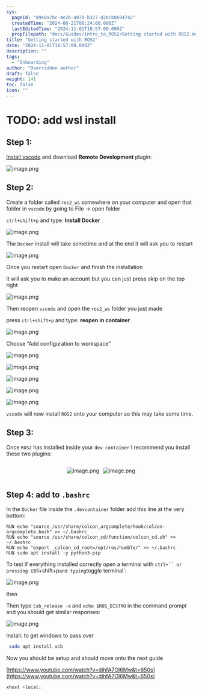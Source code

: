 ```yaml
---
sys:
  pageId: "89e0a78c-4e2b-4070-b327-d28cb0694742"
  createdTime: "2024-08-21T00:24:00.000Z"
  lastEditedTime: "2024-11-01T18:57:00.000Z"
  propFilepath: "docs/Guides/intro_to_ROS2/Getting started with ROS2.md"
title: "Getting started with ROS2"
date: "2024-11-01T18:57:00.000Z"
description: ""
tags:
  - "Onboarding"
author: "Overridden author"
draft: false
weight: 141
toc: false
icon: ""
---
```


# TODO: add wsl install

## Step 1:

[Install vscode](https://code.visualstudio.com/download) and download **Remote Development** plugin:

![image.png](https://prod-files-secure.s3.us-west-2.amazonaws.com/d518164a-d88e-44d1-a4ee-3adb3bd8bce0/efb52993-1881-4a40-b95e-6f020334f022/image.png?X-Amz-Algorithm=AWS4-HMAC-SHA256&X-Amz-Content-Sha256=UNSIGNED-PAYLOAD&X-Amz-Credential=ASIAZI2LB4665OIQHWWE%2F20250420%2Fus-west-2%2Fs3%2Faws4_request&X-Amz-Date=20250420T210709Z&X-Amz-Expires=3600&X-Amz-Security-Token=IQoJb3JpZ2luX2VjECIaCXVzLXdlc3QtMiJGMEQCIB1IIe5TdPitlYsrvbhHXd6hQxhAHe23N0bWAKOkiA5RAiAmXyX2QBfSW0%2BI0bVSZBFkRnicA126UKcP3wa%2BU73AiSqIBAir%2F%2F%2F%2F%2F%2F%2F%2F%2F%2F8BEAAaDDYzNzQyMzE4MzgwNSIMNOBk1JVft6QTewXXKtwDwX%2BvxJST%2BYTRt%2FIRutyTVba885ahe79XW8ou7CfIhtpL6sVZUced8ur5b5KgiSydvpuwsT%2FbpFWIeep0Ate9kE9W3Z4BjPiVh2GBNc%2Ba9nV6IsZ%2FCktHIggDKL4jwNvzlu4M4nrzTyjqNFK5zNCGlIRe%2B6%2FLyg8OldIlwnRNqx%2F58m0LD0CxHN9LMzsBS89Hg6Y0SIX5yQh5SgVIhkLPboyrDiuzIboBTsdRXKU4Sd4DoWE4jo4g3%2FAoAEjuUcnS%2B8f2CaXgiPI2dYNQWQKYg3b%2BezeIs39MToGlEAxfTsChIngtfVzTOanhzKpX35ywW6zD8gBLotiTfmQMXkWSwMd7gKlG%2BXBGGiBGgRb085RNj388LRrL026WoNtFIXwyDkpK6kvmrmZgV7BCgxTDPo7rK13YOxRjsvv4YDFJ3yaxfHJ9LZ4nBltpNy28ewloKL%2BWfTyQqMueID4aLxbEBEkK9cqGoegqXoiy%2FIgGNunJQ6UgAky9WOtODSIWd0gkF5uQVh3HxmVn1wTmIS4smXq8xs6HAZMiw0B3ZxquChjmxG8tkUG%2Blmw4RIfI5Jmw6BJ85OgCFpphs8N%2FHClTNisf7fB3USh3Kk0dMjcLQAuxRhh607CIvT838gcw%2FemUwAY6pgF%2FZlQIwM78XJ1w5YdAWijYS5GxUZKcPY2C%2B6bc3yYKyeBrXfan65CyLSjpUS%2BLyJnbL7CSNLNKIP5ULYv2coYKogG54CS6NPNlN9eADRf1TlX63s3Mhc%2Bs9HNFik8bMGcBLOXKXgtsAXrzOx4A1F2vm%2BKM6hnNFDibN3rHpRYFCVs5Ys%2Bb2uEblSdKl42oFlW%2Bkg8f3hb1kp%2F1rG6ItW%2Fq1b6GCONT&X-Amz-Signature=a947ee4f29e1f8fca51f82f91b720b69f782cea829a5c9725179c7c8690194a9&X-Amz-SignedHeaders=host&x-id=GetObject)

## Step 2:

Create a folder called `ros2_ws` somewhere on your computer and open that folder in `vscode` by going to File → open folder 

`ctrl+shift+p` and type: **Install Docker**

![image.png](https://prod-files-secure.s3.us-west-2.amazonaws.com/d518164a-d88e-44d1-a4ee-3adb3bd8bce0/2269dc0e-1cd5-47ff-bceb-c04ad9b2eab0/image.png?X-Amz-Algorithm=AWS4-HMAC-SHA256&X-Amz-Content-Sha256=UNSIGNED-PAYLOAD&X-Amz-Credential=ASIAZI2LB4665OIQHWWE%2F20250420%2Fus-west-2%2Fs3%2Faws4_request&X-Amz-Date=20250420T210709Z&X-Amz-Expires=3600&X-Amz-Security-Token=IQoJb3JpZ2luX2VjECIaCXVzLXdlc3QtMiJGMEQCIB1IIe5TdPitlYsrvbhHXd6hQxhAHe23N0bWAKOkiA5RAiAmXyX2QBfSW0%2BI0bVSZBFkRnicA126UKcP3wa%2BU73AiSqIBAir%2F%2F%2F%2F%2F%2F%2F%2F%2F%2F8BEAAaDDYzNzQyMzE4MzgwNSIMNOBk1JVft6QTewXXKtwDwX%2BvxJST%2BYTRt%2FIRutyTVba885ahe79XW8ou7CfIhtpL6sVZUced8ur5b5KgiSydvpuwsT%2FbpFWIeep0Ate9kE9W3Z4BjPiVh2GBNc%2Ba9nV6IsZ%2FCktHIggDKL4jwNvzlu4M4nrzTyjqNFK5zNCGlIRe%2B6%2FLyg8OldIlwnRNqx%2F58m0LD0CxHN9LMzsBS89Hg6Y0SIX5yQh5SgVIhkLPboyrDiuzIboBTsdRXKU4Sd4DoWE4jo4g3%2FAoAEjuUcnS%2B8f2CaXgiPI2dYNQWQKYg3b%2BezeIs39MToGlEAxfTsChIngtfVzTOanhzKpX35ywW6zD8gBLotiTfmQMXkWSwMd7gKlG%2BXBGGiBGgRb085RNj388LRrL026WoNtFIXwyDkpK6kvmrmZgV7BCgxTDPo7rK13YOxRjsvv4YDFJ3yaxfHJ9LZ4nBltpNy28ewloKL%2BWfTyQqMueID4aLxbEBEkK9cqGoegqXoiy%2FIgGNunJQ6UgAky9WOtODSIWd0gkF5uQVh3HxmVn1wTmIS4smXq8xs6HAZMiw0B3ZxquChjmxG8tkUG%2Blmw4RIfI5Jmw6BJ85OgCFpphs8N%2FHClTNisf7fB3USh3Kk0dMjcLQAuxRhh607CIvT838gcw%2FemUwAY6pgF%2FZlQIwM78XJ1w5YdAWijYS5GxUZKcPY2C%2B6bc3yYKyeBrXfan65CyLSjpUS%2BLyJnbL7CSNLNKIP5ULYv2coYKogG54CS6NPNlN9eADRf1TlX63s3Mhc%2Bs9HNFik8bMGcBLOXKXgtsAXrzOx4A1F2vm%2BKM6hnNFDibN3rHpRYFCVs5Ys%2Bb2uEblSdKl42oFlW%2Bkg8f3hb1kp%2F1rG6ItW%2Fq1b6GCONT&X-Amz-Signature=f8d8ad1670604728ec3df88f0f21386e477eb4d1d85cfbd949e2d0b713c8acf9&X-Amz-SignedHeaders=host&x-id=GetObject)

The `Docker` install will take sometime and at the end it will ask you to restart

![image.png](https://prod-files-secure.s3.us-west-2.amazonaws.com/d518164a-d88e-44d1-a4ee-3adb3bd8bce0/ed233f78-be33-4b1f-b89c-9c346c0e961e/image.png?X-Amz-Algorithm=AWS4-HMAC-SHA256&X-Amz-Content-Sha256=UNSIGNED-PAYLOAD&X-Amz-Credential=ASIAZI2LB4665OIQHWWE%2F20250420%2Fus-west-2%2Fs3%2Faws4_request&X-Amz-Date=20250420T210709Z&X-Amz-Expires=3600&X-Amz-Security-Token=IQoJb3JpZ2luX2VjECIaCXVzLXdlc3QtMiJGMEQCIB1IIe5TdPitlYsrvbhHXd6hQxhAHe23N0bWAKOkiA5RAiAmXyX2QBfSW0%2BI0bVSZBFkRnicA126UKcP3wa%2BU73AiSqIBAir%2F%2F%2F%2F%2F%2F%2F%2F%2F%2F8BEAAaDDYzNzQyMzE4MzgwNSIMNOBk1JVft6QTewXXKtwDwX%2BvxJST%2BYTRt%2FIRutyTVba885ahe79XW8ou7CfIhtpL6sVZUced8ur5b5KgiSydvpuwsT%2FbpFWIeep0Ate9kE9W3Z4BjPiVh2GBNc%2Ba9nV6IsZ%2FCktHIggDKL4jwNvzlu4M4nrzTyjqNFK5zNCGlIRe%2B6%2FLyg8OldIlwnRNqx%2F58m0LD0CxHN9LMzsBS89Hg6Y0SIX5yQh5SgVIhkLPboyrDiuzIboBTsdRXKU4Sd4DoWE4jo4g3%2FAoAEjuUcnS%2B8f2CaXgiPI2dYNQWQKYg3b%2BezeIs39MToGlEAxfTsChIngtfVzTOanhzKpX35ywW6zD8gBLotiTfmQMXkWSwMd7gKlG%2BXBGGiBGgRb085RNj388LRrL026WoNtFIXwyDkpK6kvmrmZgV7BCgxTDPo7rK13YOxRjsvv4YDFJ3yaxfHJ9LZ4nBltpNy28ewloKL%2BWfTyQqMueID4aLxbEBEkK9cqGoegqXoiy%2FIgGNunJQ6UgAky9WOtODSIWd0gkF5uQVh3HxmVn1wTmIS4smXq8xs6HAZMiw0B3ZxquChjmxG8tkUG%2Blmw4RIfI5Jmw6BJ85OgCFpphs8N%2FHClTNisf7fB3USh3Kk0dMjcLQAuxRhh607CIvT838gcw%2FemUwAY6pgF%2FZlQIwM78XJ1w5YdAWijYS5GxUZKcPY2C%2B6bc3yYKyeBrXfan65CyLSjpUS%2BLyJnbL7CSNLNKIP5ULYv2coYKogG54CS6NPNlN9eADRf1TlX63s3Mhc%2Bs9HNFik8bMGcBLOXKXgtsAXrzOx4A1F2vm%2BKM6hnNFDibN3rHpRYFCVs5Ys%2Bb2uEblSdKl42oFlW%2Bkg8f3hb1kp%2F1rG6ItW%2Fq1b6GCONT&X-Amz-Signature=fc31ca0ca5d8e288454d0b6a7812b35526d46ac9ef498751c13582a0360e8ecb&X-Amz-SignedHeaders=host&x-id=GetObject)

Once you restart open `Docker` and finish the installation

It will ask you to make an account but you can just press skip on the top right

![image.png](https://prod-files-secure.s3.us-west-2.amazonaws.com/d518164a-d88e-44d1-a4ee-3adb3bd8bce0/21010ad9-1659-4fd9-9f59-9932a09b2a3d/image.png?X-Amz-Algorithm=AWS4-HMAC-SHA256&X-Amz-Content-Sha256=UNSIGNED-PAYLOAD&X-Amz-Credential=ASIAZI2LB4665OIQHWWE%2F20250420%2Fus-west-2%2Fs3%2Faws4_request&X-Amz-Date=20250420T210709Z&X-Amz-Expires=3600&X-Amz-Security-Token=IQoJb3JpZ2luX2VjECIaCXVzLXdlc3QtMiJGMEQCIB1IIe5TdPitlYsrvbhHXd6hQxhAHe23N0bWAKOkiA5RAiAmXyX2QBfSW0%2BI0bVSZBFkRnicA126UKcP3wa%2BU73AiSqIBAir%2F%2F%2F%2F%2F%2F%2F%2F%2F%2F8BEAAaDDYzNzQyMzE4MzgwNSIMNOBk1JVft6QTewXXKtwDwX%2BvxJST%2BYTRt%2FIRutyTVba885ahe79XW8ou7CfIhtpL6sVZUced8ur5b5KgiSydvpuwsT%2FbpFWIeep0Ate9kE9W3Z4BjPiVh2GBNc%2Ba9nV6IsZ%2FCktHIggDKL4jwNvzlu4M4nrzTyjqNFK5zNCGlIRe%2B6%2FLyg8OldIlwnRNqx%2F58m0LD0CxHN9LMzsBS89Hg6Y0SIX5yQh5SgVIhkLPboyrDiuzIboBTsdRXKU4Sd4DoWE4jo4g3%2FAoAEjuUcnS%2B8f2CaXgiPI2dYNQWQKYg3b%2BezeIs39MToGlEAxfTsChIngtfVzTOanhzKpX35ywW6zD8gBLotiTfmQMXkWSwMd7gKlG%2BXBGGiBGgRb085RNj388LRrL026WoNtFIXwyDkpK6kvmrmZgV7BCgxTDPo7rK13YOxRjsvv4YDFJ3yaxfHJ9LZ4nBltpNy28ewloKL%2BWfTyQqMueID4aLxbEBEkK9cqGoegqXoiy%2FIgGNunJQ6UgAky9WOtODSIWd0gkF5uQVh3HxmVn1wTmIS4smXq8xs6HAZMiw0B3ZxquChjmxG8tkUG%2Blmw4RIfI5Jmw6BJ85OgCFpphs8N%2FHClTNisf7fB3USh3Kk0dMjcLQAuxRhh607CIvT838gcw%2FemUwAY6pgF%2FZlQIwM78XJ1w5YdAWijYS5GxUZKcPY2C%2B6bc3yYKyeBrXfan65CyLSjpUS%2BLyJnbL7CSNLNKIP5ULYv2coYKogG54CS6NPNlN9eADRf1TlX63s3Mhc%2Bs9HNFik8bMGcBLOXKXgtsAXrzOx4A1F2vm%2BKM6hnNFDibN3rHpRYFCVs5Ys%2Bb2uEblSdKl42oFlW%2Bkg8f3hb1kp%2F1rG6ItW%2Fq1b6GCONT&X-Amz-Signature=026fb482b45f49a0a96ef6c651a5c75840d968cc324c67f6de29ca74e9b54bb8&X-Amz-SignedHeaders=host&x-id=GetObject)

Then reopen `vscode` and open the `ros2_ws` folder you just made

press `ctrl+shift+p` and type: **reopen in container**

![image.png](https://prod-files-secure.s3.us-west-2.amazonaws.com/d518164a-d88e-44d1-a4ee-3adb3bd8bce0/4e93b8c2-41ad-488c-8095-c74205196118/image.png?X-Amz-Algorithm=AWS4-HMAC-SHA256&X-Amz-Content-Sha256=UNSIGNED-PAYLOAD&X-Amz-Credential=ASIAZI2LB4665OIQHWWE%2F20250420%2Fus-west-2%2Fs3%2Faws4_request&X-Amz-Date=20250420T210709Z&X-Amz-Expires=3600&X-Amz-Security-Token=IQoJb3JpZ2luX2VjECIaCXVzLXdlc3QtMiJGMEQCIB1IIe5TdPitlYsrvbhHXd6hQxhAHe23N0bWAKOkiA5RAiAmXyX2QBfSW0%2BI0bVSZBFkRnicA126UKcP3wa%2BU73AiSqIBAir%2F%2F%2F%2F%2F%2F%2F%2F%2F%2F8BEAAaDDYzNzQyMzE4MzgwNSIMNOBk1JVft6QTewXXKtwDwX%2BvxJST%2BYTRt%2FIRutyTVba885ahe79XW8ou7CfIhtpL6sVZUced8ur5b5KgiSydvpuwsT%2FbpFWIeep0Ate9kE9W3Z4BjPiVh2GBNc%2Ba9nV6IsZ%2FCktHIggDKL4jwNvzlu4M4nrzTyjqNFK5zNCGlIRe%2B6%2FLyg8OldIlwnRNqx%2F58m0LD0CxHN9LMzsBS89Hg6Y0SIX5yQh5SgVIhkLPboyrDiuzIboBTsdRXKU4Sd4DoWE4jo4g3%2FAoAEjuUcnS%2B8f2CaXgiPI2dYNQWQKYg3b%2BezeIs39MToGlEAxfTsChIngtfVzTOanhzKpX35ywW6zD8gBLotiTfmQMXkWSwMd7gKlG%2BXBGGiBGgRb085RNj388LRrL026WoNtFIXwyDkpK6kvmrmZgV7BCgxTDPo7rK13YOxRjsvv4YDFJ3yaxfHJ9LZ4nBltpNy28ewloKL%2BWfTyQqMueID4aLxbEBEkK9cqGoegqXoiy%2FIgGNunJQ6UgAky9WOtODSIWd0gkF5uQVh3HxmVn1wTmIS4smXq8xs6HAZMiw0B3ZxquChjmxG8tkUG%2Blmw4RIfI5Jmw6BJ85OgCFpphs8N%2FHClTNisf7fB3USh3Kk0dMjcLQAuxRhh607CIvT838gcw%2FemUwAY6pgF%2FZlQIwM78XJ1w5YdAWijYS5GxUZKcPY2C%2B6bc3yYKyeBrXfan65CyLSjpUS%2BLyJnbL7CSNLNKIP5ULYv2coYKogG54CS6NPNlN9eADRf1TlX63s3Mhc%2Bs9HNFik8bMGcBLOXKXgtsAXrzOx4A1F2vm%2BKM6hnNFDibN3rHpRYFCVs5Ys%2Bb2uEblSdKl42oFlW%2Bkg8f3hb1kp%2F1rG6ItW%2Fq1b6GCONT&X-Amz-Signature=84333afd431fa728853f8b3fdc3d42502c43eee887f3f43daa6fb0669939d820&X-Amz-SignedHeaders=host&x-id=GetObject)

Choose “Add configuration to workspace”

![image.png](https://prod-files-secure.s3.us-west-2.amazonaws.com/d518164a-d88e-44d1-a4ee-3adb3bd8bce0/9560b282-5060-4989-ba37-97e7b2c22476/image.png?X-Amz-Algorithm=AWS4-HMAC-SHA256&X-Amz-Content-Sha256=UNSIGNED-PAYLOAD&X-Amz-Credential=ASIAZI2LB4665OIQHWWE%2F20250420%2Fus-west-2%2Fs3%2Faws4_request&X-Amz-Date=20250420T210709Z&X-Amz-Expires=3600&X-Amz-Security-Token=IQoJb3JpZ2luX2VjECIaCXVzLXdlc3QtMiJGMEQCIB1IIe5TdPitlYsrvbhHXd6hQxhAHe23N0bWAKOkiA5RAiAmXyX2QBfSW0%2BI0bVSZBFkRnicA126UKcP3wa%2BU73AiSqIBAir%2F%2F%2F%2F%2F%2F%2F%2F%2F%2F8BEAAaDDYzNzQyMzE4MzgwNSIMNOBk1JVft6QTewXXKtwDwX%2BvxJST%2BYTRt%2FIRutyTVba885ahe79XW8ou7CfIhtpL6sVZUced8ur5b5KgiSydvpuwsT%2FbpFWIeep0Ate9kE9W3Z4BjPiVh2GBNc%2Ba9nV6IsZ%2FCktHIggDKL4jwNvzlu4M4nrzTyjqNFK5zNCGlIRe%2B6%2FLyg8OldIlwnRNqx%2F58m0LD0CxHN9LMzsBS89Hg6Y0SIX5yQh5SgVIhkLPboyrDiuzIboBTsdRXKU4Sd4DoWE4jo4g3%2FAoAEjuUcnS%2B8f2CaXgiPI2dYNQWQKYg3b%2BezeIs39MToGlEAxfTsChIngtfVzTOanhzKpX35ywW6zD8gBLotiTfmQMXkWSwMd7gKlG%2BXBGGiBGgRb085RNj388LRrL026WoNtFIXwyDkpK6kvmrmZgV7BCgxTDPo7rK13YOxRjsvv4YDFJ3yaxfHJ9LZ4nBltpNy28ewloKL%2BWfTyQqMueID4aLxbEBEkK9cqGoegqXoiy%2FIgGNunJQ6UgAky9WOtODSIWd0gkF5uQVh3HxmVn1wTmIS4smXq8xs6HAZMiw0B3ZxquChjmxG8tkUG%2Blmw4RIfI5Jmw6BJ85OgCFpphs8N%2FHClTNisf7fB3USh3Kk0dMjcLQAuxRhh607CIvT838gcw%2FemUwAY6pgF%2FZlQIwM78XJ1w5YdAWijYS5GxUZKcPY2C%2B6bc3yYKyeBrXfan65CyLSjpUS%2BLyJnbL7CSNLNKIP5ULYv2coYKogG54CS6NPNlN9eADRf1TlX63s3Mhc%2Bs9HNFik8bMGcBLOXKXgtsAXrzOx4A1F2vm%2BKM6hnNFDibN3rHpRYFCVs5Ys%2Bb2uEblSdKl42oFlW%2Bkg8f3hb1kp%2F1rG6ItW%2Fq1b6GCONT&X-Amz-Signature=ff971ec9442224dc86b2a52f7b1d21b23b6c0c67513213866fa91c86785332b1&X-Amz-SignedHeaders=host&x-id=GetObject)

![image.png](https://prod-files-secure.s3.us-west-2.amazonaws.com/d518164a-d88e-44d1-a4ee-3adb3bd8bce0/2ee63f81-886b-48e8-a553-dc6e5eac99e4/image.png?X-Amz-Algorithm=AWS4-HMAC-SHA256&X-Amz-Content-Sha256=UNSIGNED-PAYLOAD&X-Amz-Credential=ASIAZI2LB4665OIQHWWE%2F20250420%2Fus-west-2%2Fs3%2Faws4_request&X-Amz-Date=20250420T210709Z&X-Amz-Expires=3600&X-Amz-Security-Token=IQoJb3JpZ2luX2VjECIaCXVzLXdlc3QtMiJGMEQCIB1IIe5TdPitlYsrvbhHXd6hQxhAHe23N0bWAKOkiA5RAiAmXyX2QBfSW0%2BI0bVSZBFkRnicA126UKcP3wa%2BU73AiSqIBAir%2F%2F%2F%2F%2F%2F%2F%2F%2F%2F8BEAAaDDYzNzQyMzE4MzgwNSIMNOBk1JVft6QTewXXKtwDwX%2BvxJST%2BYTRt%2FIRutyTVba885ahe79XW8ou7CfIhtpL6sVZUced8ur5b5KgiSydvpuwsT%2FbpFWIeep0Ate9kE9W3Z4BjPiVh2GBNc%2Ba9nV6IsZ%2FCktHIggDKL4jwNvzlu4M4nrzTyjqNFK5zNCGlIRe%2B6%2FLyg8OldIlwnRNqx%2F58m0LD0CxHN9LMzsBS89Hg6Y0SIX5yQh5SgVIhkLPboyrDiuzIboBTsdRXKU4Sd4DoWE4jo4g3%2FAoAEjuUcnS%2B8f2CaXgiPI2dYNQWQKYg3b%2BezeIs39MToGlEAxfTsChIngtfVzTOanhzKpX35ywW6zD8gBLotiTfmQMXkWSwMd7gKlG%2BXBGGiBGgRb085RNj388LRrL026WoNtFIXwyDkpK6kvmrmZgV7BCgxTDPo7rK13YOxRjsvv4YDFJ3yaxfHJ9LZ4nBltpNy28ewloKL%2BWfTyQqMueID4aLxbEBEkK9cqGoegqXoiy%2FIgGNunJQ6UgAky9WOtODSIWd0gkF5uQVh3HxmVn1wTmIS4smXq8xs6HAZMiw0B3ZxquChjmxG8tkUG%2Blmw4RIfI5Jmw6BJ85OgCFpphs8N%2FHClTNisf7fB3USh3Kk0dMjcLQAuxRhh607CIvT838gcw%2FemUwAY6pgF%2FZlQIwM78XJ1w5YdAWijYS5GxUZKcPY2C%2B6bc3yYKyeBrXfan65CyLSjpUS%2BLyJnbL7CSNLNKIP5ULYv2coYKogG54CS6NPNlN9eADRf1TlX63s3Mhc%2Bs9HNFik8bMGcBLOXKXgtsAXrzOx4A1F2vm%2BKM6hnNFDibN3rHpRYFCVs5Ys%2Bb2uEblSdKl42oFlW%2Bkg8f3hb1kp%2F1rG6ItW%2Fq1b6GCONT&X-Amz-Signature=23a9c27dcf852646002edbac8567d13a6145f6934d086f6765b4fd80f22841f7&X-Amz-SignedHeaders=host&x-id=GetObject)

![image.png](https://prod-files-secure.s3.us-west-2.amazonaws.com/d518164a-d88e-44d1-a4ee-3adb3bd8bce0/ae1580b2-b048-407e-aed9-b584224a7a04/image.png?X-Amz-Algorithm=AWS4-HMAC-SHA256&X-Amz-Content-Sha256=UNSIGNED-PAYLOAD&X-Amz-Credential=ASIAZI2LB4665OIQHWWE%2F20250420%2Fus-west-2%2Fs3%2Faws4_request&X-Amz-Date=20250420T210709Z&X-Amz-Expires=3600&X-Amz-Security-Token=IQoJb3JpZ2luX2VjECIaCXVzLXdlc3QtMiJGMEQCIB1IIe5TdPitlYsrvbhHXd6hQxhAHe23N0bWAKOkiA5RAiAmXyX2QBfSW0%2BI0bVSZBFkRnicA126UKcP3wa%2BU73AiSqIBAir%2F%2F%2F%2F%2F%2F%2F%2F%2F%2F8BEAAaDDYzNzQyMzE4MzgwNSIMNOBk1JVft6QTewXXKtwDwX%2BvxJST%2BYTRt%2FIRutyTVba885ahe79XW8ou7CfIhtpL6sVZUced8ur5b5KgiSydvpuwsT%2FbpFWIeep0Ate9kE9W3Z4BjPiVh2GBNc%2Ba9nV6IsZ%2FCktHIggDKL4jwNvzlu4M4nrzTyjqNFK5zNCGlIRe%2B6%2FLyg8OldIlwnRNqx%2F58m0LD0CxHN9LMzsBS89Hg6Y0SIX5yQh5SgVIhkLPboyrDiuzIboBTsdRXKU4Sd4DoWE4jo4g3%2FAoAEjuUcnS%2B8f2CaXgiPI2dYNQWQKYg3b%2BezeIs39MToGlEAxfTsChIngtfVzTOanhzKpX35ywW6zD8gBLotiTfmQMXkWSwMd7gKlG%2BXBGGiBGgRb085RNj388LRrL026WoNtFIXwyDkpK6kvmrmZgV7BCgxTDPo7rK13YOxRjsvv4YDFJ3yaxfHJ9LZ4nBltpNy28ewloKL%2BWfTyQqMueID4aLxbEBEkK9cqGoegqXoiy%2FIgGNunJQ6UgAky9WOtODSIWd0gkF5uQVh3HxmVn1wTmIS4smXq8xs6HAZMiw0B3ZxquChjmxG8tkUG%2Blmw4RIfI5Jmw6BJ85OgCFpphs8N%2FHClTNisf7fB3USh3Kk0dMjcLQAuxRhh607CIvT838gcw%2FemUwAY6pgF%2FZlQIwM78XJ1w5YdAWijYS5GxUZKcPY2C%2B6bc3yYKyeBrXfan65CyLSjpUS%2BLyJnbL7CSNLNKIP5ULYv2coYKogG54CS6NPNlN9eADRf1TlX63s3Mhc%2Bs9HNFik8bMGcBLOXKXgtsAXrzOx4A1F2vm%2BKM6hnNFDibN3rHpRYFCVs5Ys%2Bb2uEblSdKl42oFlW%2Bkg8f3hb1kp%2F1rG6ItW%2Fq1b6GCONT&X-Amz-Signature=23640f463191009461dff0b327dfea6ab859d19287c87f172060598d46f42948&X-Amz-SignedHeaders=host&x-id=GetObject)

![image.png](https://prod-files-secure.s3.us-west-2.amazonaws.com/d518164a-d88e-44d1-a4ee-3adb3bd8bce0/53255b28-f75e-430f-b9e3-c0ac8577e42b/image.png?X-Amz-Algorithm=AWS4-HMAC-SHA256&X-Amz-Content-Sha256=UNSIGNED-PAYLOAD&X-Amz-Credential=ASIAZI2LB4665OIQHWWE%2F20250420%2Fus-west-2%2Fs3%2Faws4_request&X-Amz-Date=20250420T210709Z&X-Amz-Expires=3600&X-Amz-Security-Token=IQoJb3JpZ2luX2VjECIaCXVzLXdlc3QtMiJGMEQCIB1IIe5TdPitlYsrvbhHXd6hQxhAHe23N0bWAKOkiA5RAiAmXyX2QBfSW0%2BI0bVSZBFkRnicA126UKcP3wa%2BU73AiSqIBAir%2F%2F%2F%2F%2F%2F%2F%2F%2F%2F8BEAAaDDYzNzQyMzE4MzgwNSIMNOBk1JVft6QTewXXKtwDwX%2BvxJST%2BYTRt%2FIRutyTVba885ahe79XW8ou7CfIhtpL6sVZUced8ur5b5KgiSydvpuwsT%2FbpFWIeep0Ate9kE9W3Z4BjPiVh2GBNc%2Ba9nV6IsZ%2FCktHIggDKL4jwNvzlu4M4nrzTyjqNFK5zNCGlIRe%2B6%2FLyg8OldIlwnRNqx%2F58m0LD0CxHN9LMzsBS89Hg6Y0SIX5yQh5SgVIhkLPboyrDiuzIboBTsdRXKU4Sd4DoWE4jo4g3%2FAoAEjuUcnS%2B8f2CaXgiPI2dYNQWQKYg3b%2BezeIs39MToGlEAxfTsChIngtfVzTOanhzKpX35ywW6zD8gBLotiTfmQMXkWSwMd7gKlG%2BXBGGiBGgRb085RNj388LRrL026WoNtFIXwyDkpK6kvmrmZgV7BCgxTDPo7rK13YOxRjsvv4YDFJ3yaxfHJ9LZ4nBltpNy28ewloKL%2BWfTyQqMueID4aLxbEBEkK9cqGoegqXoiy%2FIgGNunJQ6UgAky9WOtODSIWd0gkF5uQVh3HxmVn1wTmIS4smXq8xs6HAZMiw0B3ZxquChjmxG8tkUG%2Blmw4RIfI5Jmw6BJ85OgCFpphs8N%2FHClTNisf7fB3USh3Kk0dMjcLQAuxRhh607CIvT838gcw%2FemUwAY6pgF%2FZlQIwM78XJ1w5YdAWijYS5GxUZKcPY2C%2B6bc3yYKyeBrXfan65CyLSjpUS%2BLyJnbL7CSNLNKIP5ULYv2coYKogG54CS6NPNlN9eADRf1TlX63s3Mhc%2Bs9HNFik8bMGcBLOXKXgtsAXrzOx4A1F2vm%2BKM6hnNFDibN3rHpRYFCVs5Ys%2Bb2uEblSdKl42oFlW%2Bkg8f3hb1kp%2F1rG6ItW%2Fq1b6GCONT&X-Amz-Signature=f47eed7387c0aecc59802eaf600d5558ca5640fd2fd935814d7ea39306b048a2&X-Amz-SignedHeaders=host&x-id=GetObject)

![image.png](https://prod-files-secure.s3.us-west-2.amazonaws.com/d518164a-d88e-44d1-a4ee-3adb3bd8bce0/7c562767-5af9-4ffb-97d1-327bcdf4ee00/image.png?X-Amz-Algorithm=AWS4-HMAC-SHA256&X-Amz-Content-Sha256=UNSIGNED-PAYLOAD&X-Amz-Credential=ASIAZI2LB4665OIQHWWE%2F20250420%2Fus-west-2%2Fs3%2Faws4_request&X-Amz-Date=20250420T210709Z&X-Amz-Expires=3600&X-Amz-Security-Token=IQoJb3JpZ2luX2VjECIaCXVzLXdlc3QtMiJGMEQCIB1IIe5TdPitlYsrvbhHXd6hQxhAHe23N0bWAKOkiA5RAiAmXyX2QBfSW0%2BI0bVSZBFkRnicA126UKcP3wa%2BU73AiSqIBAir%2F%2F%2F%2F%2F%2F%2F%2F%2F%2F8BEAAaDDYzNzQyMzE4MzgwNSIMNOBk1JVft6QTewXXKtwDwX%2BvxJST%2BYTRt%2FIRutyTVba885ahe79XW8ou7CfIhtpL6sVZUced8ur5b5KgiSydvpuwsT%2FbpFWIeep0Ate9kE9W3Z4BjPiVh2GBNc%2Ba9nV6IsZ%2FCktHIggDKL4jwNvzlu4M4nrzTyjqNFK5zNCGlIRe%2B6%2FLyg8OldIlwnRNqx%2F58m0LD0CxHN9LMzsBS89Hg6Y0SIX5yQh5SgVIhkLPboyrDiuzIboBTsdRXKU4Sd4DoWE4jo4g3%2FAoAEjuUcnS%2B8f2CaXgiPI2dYNQWQKYg3b%2BezeIs39MToGlEAxfTsChIngtfVzTOanhzKpX35ywW6zD8gBLotiTfmQMXkWSwMd7gKlG%2BXBGGiBGgRb085RNj388LRrL026WoNtFIXwyDkpK6kvmrmZgV7BCgxTDPo7rK13YOxRjsvv4YDFJ3yaxfHJ9LZ4nBltpNy28ewloKL%2BWfTyQqMueID4aLxbEBEkK9cqGoegqXoiy%2FIgGNunJQ6UgAky9WOtODSIWd0gkF5uQVh3HxmVn1wTmIS4smXq8xs6HAZMiw0B3ZxquChjmxG8tkUG%2Blmw4RIfI5Jmw6BJ85OgCFpphs8N%2FHClTNisf7fB3USh3Kk0dMjcLQAuxRhh607CIvT838gcw%2FemUwAY6pgF%2FZlQIwM78XJ1w5YdAWijYS5GxUZKcPY2C%2B6bc3yYKyeBrXfan65CyLSjpUS%2BLyJnbL7CSNLNKIP5ULYv2coYKogG54CS6NPNlN9eADRf1TlX63s3Mhc%2Bs9HNFik8bMGcBLOXKXgtsAXrzOx4A1F2vm%2BKM6hnNFDibN3rHpRYFCVs5Ys%2Bb2uEblSdKl42oFlW%2Bkg8f3hb1kp%2F1rG6ItW%2Fq1b6GCONT&X-Amz-Signature=81e09b776a5c6c51342c39a0e27568c80cf8051af7999486657cc0d8ce0dbccf&X-Amz-SignedHeaders=host&x-id=GetObject)

`vscode` will now install `ROS2` onto your computer so this may take some time.

## Step 3:

Once `ROS2` has installed inside your `dev-container` I recommend you install these two plugins:

<div style="display: flex;flex-direction: row; column-gap:10px; max-width: 630px;justify-content: center;">
<div>

![image.png](https://prod-files-secure.s3.us-west-2.amazonaws.com/d518164a-d88e-44d1-a4ee-3adb3bd8bce0/3fc3d550-5a54-4ba1-ba6b-faa01cdb7369/image.png?X-Amz-Algorithm=AWS4-HMAC-SHA256&X-Amz-Content-Sha256=UNSIGNED-PAYLOAD&X-Amz-Credential=ASIAZI2LB466WZ6SOVAT%2F20250420%2Fus-west-2%2Fs3%2Faws4_request&X-Amz-Date=20250420T210713Z&X-Amz-Expires=3600&X-Amz-Security-Token=IQoJb3JpZ2luX2VjECAaCXVzLXdlc3QtMiJHMEUCIAMukD2XvEOeC2qWVwNtyazehrh53E8hwKcisJO0MeyiAiEAg61QUpCRj4FhEoLMhl8OoA3bzIQLI7J%2FL7t6pqapYcYqiAQIqP%2F%2F%2F%2F%2F%2F%2F%2F%2F%2FARAAGgw2Mzc0MjMxODM4MDUiDPQOFV91y3gJ1C9JKCrcA9qqWmMkzTrUQwDFBSyCypJTjghAokD5g86eR5eVYJgys%2Fs6IHAu7GeiIFgN3ooAer9xB2aPGUlafobUl%2BF8FkBcWc2kRMdPh%2BMF%2FQLre%2FvVrwXRJqiE7bLfBRqfBPk1zwDL80uTS01XdraZgz%2BhO471U4QVciBApwAKr0ocvdSlE50bvks5oMDcEokDdXXNhV3C05sPr9uzhw%2Fe%2Bu%2F%2B8AMwLmh0ToMnZSu%2BaV5lfYBzD6HnlMsoOyGfe5i2I5BxKT6K94Gy14Cgsp7qDbgSNwVQ3BGw5Frpjw5VIQsObwyIQNjV51w%2B%2BTpQvYePmrdT9CK1RpvJFnISxB%2Bwgo7u6mxZyg9yi9yaOQhk5MLYyeHFpQH%2FcSLWmgNXCmo%2FwIu6PWV8o6NaxGrtrmU8cN%2BynMrWCF61IyW%2FQ%2BpfgVLID6xmT5G25kATvbAgXUNgK14Y4CI6gEosXGcJnucW%2BHBLNyMzZS%2FEukqFOgqVa3E4BfdxF4LfSnYL%2FbLR3NhshNVJL516x8mTAergx0E9ay%2Fk0C5EbUF8A113K7wDX3NA%2BkZmZxXTdIpfP2XoL12ra63xmhvZ%2Br7FJu7%2B4zFfX2Pe4bCt7yHTqtFYa%2FFspmUsALUJCjlQeIfbrW2yYmd5MLSilMAGOqUBMbXVOAvetIz17YDGMRrKIQdTOFPsgCyNHIQ0xeZJkMQDhzWwkWPuQENhElXKHa9%2FQ%2BAGzGyg2E%2B%2BEgFxSaePy%2F6BTLS3xoRrRS32yfB3CVH7Vut5b0pOliIXWFptz3yYYu71w6XycSRuWWbeoUEL5jJ1lSpqDFPNt6Jy%2BsMkqQfMXTYjriJHxV%2BiMfzo3oFoU82Cz2%2BBir6NQcHgohaLMZ1tJybu&X-Amz-Signature=a9fc913ddd24bdb48d150d2c7e58339638a688d92f0026ceda2fa7760ed63144&X-Amz-SignedHeaders=host&x-id=GetObject)

</div>
<div>

![image.png](https://prod-files-secure.s3.us-west-2.amazonaws.com/d518164a-d88e-44d1-a4ee-3adb3bd8bce0/d994cc66-13c2-4093-a5a3-f84cf4601a82/image.png?X-Amz-Algorithm=AWS4-HMAC-SHA256&X-Amz-Content-Sha256=UNSIGNED-PAYLOAD&X-Amz-Credential=ASIAZI2LB4665YAP6A7G%2F20250420%2Fus-west-2%2Fs3%2Faws4_request&X-Amz-Date=20250420T210713Z&X-Amz-Expires=3600&X-Amz-Security-Token=IQoJb3JpZ2luX2VjECIaCXVzLXdlc3QtMiJHMEUCIQDG0JTVBOQEo8ZLlVVRFO9krIxS6WLPWLtmd2IEGtW3dAIgO6MTcM3PdUYwE4O41R1WWZ2e7AjTQF8hfjljR3ndErgqiAQIq%2F%2F%2F%2F%2F%2F%2F%2F%2F%2F%2FARAAGgw2Mzc0MjMxODM4MDUiDEdfgh%2Fh13Im%2FLxNjCrcA5%2FHCpJMLjDJQwRRIqbfoWIgZ7J4ud3p6PSynbj%2FSa6pXhYruZqqD4opkbArsXVMQO%2B53bFhP63pAfhtE3HGTS7VdHUIG8icHzwznEYXRmRWkwQ6h3MM2%2B12SMIzvrYb1%2BzJ48Lwz4d%2Fb0vTBx3K3wJH7NTfrZcfq8uBhoTTNQ1SY9150CrPyg052uSGLCWSlsf4K1evMalzDArpDeoMsKNN%2FgPWAeewT0aZyoQwRnNI1JK6bRZ5bsKIpmyO4zthli4plGZR91c1Ods9H2%2FbUnyhXAkDZfXwb3aBv8muUIdFh0hdr7fjMVBl6FzzImIWRRoVe8GEoPWrHF%2Fj5XNmx3IyNikeBpaTmRzD8L7zRuLqkPUZC8ayYllXHNvHQqxRQAsp29h6jUlJibAk8AUXBhRgoLlaBhog0kS1xCoA3z8WX8BdqaU1EyXSuDMAd3j%2BJAk2%2F%2BJCu3Nfn%2Fn95SMLkqSFGU2CFUnHe45eMNQmkVwuIRXHJP0diMDyzxbqbOYKoKRv6ziBC4zOoAmj5k3oIzje6XsV3kBFE1jOndq7NJGW7yatb20f8f14nAvC7MGbKAf7AZ9HZvy9nuy7jRlMb8Pn4zxP9R2I7cVjg8BPjTS5Qe%2B7gw0wbdVMVK%2F5MOXmlMAGOqUBoorKNr911eSTlVSaz0DwqE77ctSrkiYiO%2Fn4RI0GQl3wFtBtDf0m5VHc7ynso6CUsOz7T3KW%2FRJVODQoGrEuIDTTFOtiCC1QMckUQqBb47UcmOwTE0T0hOhSSZJr5G%2Ff83e1I%2FEfp5%2FVd5n5QmhV7GwyhlHx3FDeeleCLOxHdk%2FXZcpkvNdmQkgw0RQ%2Bpw66I4r64Fs2GLe26GCM5IK%2BAxInD53r&X-Amz-Signature=734fffa2e00705beaa90ff7565467ddb5ae05cad72178212c1e261d0807cf457&X-Amz-SignedHeaders=host&x-id=GetObject)

</div>
</div>

## Step 4: add to `.bashrc`

In the `Docker` file inside the `.devcontainer` folder add this line at the very bottom: 

```docker
RUN echo "source /usr/share/colcon_argcomplete/hook/colcon-argcomplete.bash" >> ~/.bashrc
RUN echo "source /usr/share/colcon_cd/function/colcon_cd.sh" >> ~/.bashrc
RUN echo "export _colcon_cd_root=/opt/ros/humble/" >> ~/.bashrc
RUN sudo apt install -y python3-pip 
```

To test if everything installed correctly open a terminal with `ctrl+`` or pressing `ctrl+shift+p` and typing `toggle terminal`:

![image.png](https://prod-files-secure.s3.us-west-2.amazonaws.com/d518164a-d88e-44d1-a4ee-3adb3bd8bce0/6a4943d8-b04e-4c02-9a58-775f3384d1a5/image.png?X-Amz-Algorithm=AWS4-HMAC-SHA256&X-Amz-Content-Sha256=UNSIGNED-PAYLOAD&X-Amz-Credential=ASIAZI2LB4665OIQHWWE%2F20250420%2Fus-west-2%2Fs3%2Faws4_request&X-Amz-Date=20250420T210709Z&X-Amz-Expires=3600&X-Amz-Security-Token=IQoJb3JpZ2luX2VjECIaCXVzLXdlc3QtMiJGMEQCIB1IIe5TdPitlYsrvbhHXd6hQxhAHe23N0bWAKOkiA5RAiAmXyX2QBfSW0%2BI0bVSZBFkRnicA126UKcP3wa%2BU73AiSqIBAir%2F%2F%2F%2F%2F%2F%2F%2F%2F%2F8BEAAaDDYzNzQyMzE4MzgwNSIMNOBk1JVft6QTewXXKtwDwX%2BvxJST%2BYTRt%2FIRutyTVba885ahe79XW8ou7CfIhtpL6sVZUced8ur5b5KgiSydvpuwsT%2FbpFWIeep0Ate9kE9W3Z4BjPiVh2GBNc%2Ba9nV6IsZ%2FCktHIggDKL4jwNvzlu4M4nrzTyjqNFK5zNCGlIRe%2B6%2FLyg8OldIlwnRNqx%2F58m0LD0CxHN9LMzsBS89Hg6Y0SIX5yQh5SgVIhkLPboyrDiuzIboBTsdRXKU4Sd4DoWE4jo4g3%2FAoAEjuUcnS%2B8f2CaXgiPI2dYNQWQKYg3b%2BezeIs39MToGlEAxfTsChIngtfVzTOanhzKpX35ywW6zD8gBLotiTfmQMXkWSwMd7gKlG%2BXBGGiBGgRb085RNj388LRrL026WoNtFIXwyDkpK6kvmrmZgV7BCgxTDPo7rK13YOxRjsvv4YDFJ3yaxfHJ9LZ4nBltpNy28ewloKL%2BWfTyQqMueID4aLxbEBEkK9cqGoegqXoiy%2FIgGNunJQ6UgAky9WOtODSIWd0gkF5uQVh3HxmVn1wTmIS4smXq8xs6HAZMiw0B3ZxquChjmxG8tkUG%2Blmw4RIfI5Jmw6BJ85OgCFpphs8N%2FHClTNisf7fB3USh3Kk0dMjcLQAuxRhh607CIvT838gcw%2FemUwAY6pgF%2FZlQIwM78XJ1w5YdAWijYS5GxUZKcPY2C%2B6bc3yYKyeBrXfan65CyLSjpUS%2BLyJnbL7CSNLNKIP5ULYv2coYKogG54CS6NPNlN9eADRf1TlX63s3Mhc%2Bs9HNFik8bMGcBLOXKXgtsAXrzOx4A1F2vm%2BKM6hnNFDibN3rHpRYFCVs5Ys%2Bb2uEblSdKl42oFlW%2Bkg8f3hb1kp%2F1rG6ItW%2Fq1b6GCONT&X-Amz-Signature=78e6b1c0d4cf9c40221315e22515c6731f6de7dbf2e97bf274ace1d5b17cd57c&X-Amz-SignedHeaders=host&x-id=GetObject)

then 

Then type `lsb_release -a` and `echo $ROS_DISTRO` in the command prompt and you should get similar responses:

![image.png](https://prod-files-secure.s3.us-west-2.amazonaws.com/d518164a-d88e-44d1-a4ee-3adb3bd8bce0/3e635dec-a805-4e85-8b9e-d000e5b71a4e/image.png?X-Amz-Algorithm=AWS4-HMAC-SHA256&X-Amz-Content-Sha256=UNSIGNED-PAYLOAD&X-Amz-Credential=ASIAZI2LB4665OIQHWWE%2F20250420%2Fus-west-2%2Fs3%2Faws4_request&X-Amz-Date=20250420T210709Z&X-Amz-Expires=3600&X-Amz-Security-Token=IQoJb3JpZ2luX2VjECIaCXVzLXdlc3QtMiJGMEQCIB1IIe5TdPitlYsrvbhHXd6hQxhAHe23N0bWAKOkiA5RAiAmXyX2QBfSW0%2BI0bVSZBFkRnicA126UKcP3wa%2BU73AiSqIBAir%2F%2F%2F%2F%2F%2F%2F%2F%2F%2F8BEAAaDDYzNzQyMzE4MzgwNSIMNOBk1JVft6QTewXXKtwDwX%2BvxJST%2BYTRt%2FIRutyTVba885ahe79XW8ou7CfIhtpL6sVZUced8ur5b5KgiSydvpuwsT%2FbpFWIeep0Ate9kE9W3Z4BjPiVh2GBNc%2Ba9nV6IsZ%2FCktHIggDKL4jwNvzlu4M4nrzTyjqNFK5zNCGlIRe%2B6%2FLyg8OldIlwnRNqx%2F58m0LD0CxHN9LMzsBS89Hg6Y0SIX5yQh5SgVIhkLPboyrDiuzIboBTsdRXKU4Sd4DoWE4jo4g3%2FAoAEjuUcnS%2B8f2CaXgiPI2dYNQWQKYg3b%2BezeIs39MToGlEAxfTsChIngtfVzTOanhzKpX35ywW6zD8gBLotiTfmQMXkWSwMd7gKlG%2BXBGGiBGgRb085RNj388LRrL026WoNtFIXwyDkpK6kvmrmZgV7BCgxTDPo7rK13YOxRjsvv4YDFJ3yaxfHJ9LZ4nBltpNy28ewloKL%2BWfTyQqMueID4aLxbEBEkK9cqGoegqXoiy%2FIgGNunJQ6UgAky9WOtODSIWd0gkF5uQVh3HxmVn1wTmIS4smXq8xs6HAZMiw0B3ZxquChjmxG8tkUG%2Blmw4RIfI5Jmw6BJ85OgCFpphs8N%2FHClTNisf7fB3USh3Kk0dMjcLQAuxRhh607CIvT838gcw%2FemUwAY6pgF%2FZlQIwM78XJ1w5YdAWijYS5GxUZKcPY2C%2B6bc3yYKyeBrXfan65CyLSjpUS%2BLyJnbL7CSNLNKIP5ULYv2coYKogG54CS6NPNlN9eADRf1TlX63s3Mhc%2Bs9HNFik8bMGcBLOXKXgtsAXrzOx4A1F2vm%2BKM6hnNFDibN3rHpRYFCVs5Ys%2Bb2uEblSdKl42oFlW%2Bkg8f3hb1kp%2F1rG6ItW%2Fq1b6GCONT&X-Amz-Signature=bd257de556f8a0391e37bbcc0960fe0ef7aab6386fb08e7fb86fbb65bfa58f39&X-Amz-SignedHeaders=host&x-id=GetObject)

Install:  to get windows to pass over

```bash
 sudo apt install xcb
```

Now you should be setup and should move onto the next guide 

[https://www.youtube.com/watch?v=dihfA7Ol6Mw&t=650s](https://www.youtube.com/watch?v=dihfA7Ol6Mw&t=650s)

```python
xhost +local:
```

